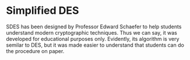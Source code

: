 # Simplified DES

SDES has been designed by Professor Edward Schaefer to help students understand modern cryptographic techniques. Thus we can say, it was developed for educational purposes only. Evidently, its algorithm is very semilar to DES, but it was made easier to understand that students can do the procedure on paper.
